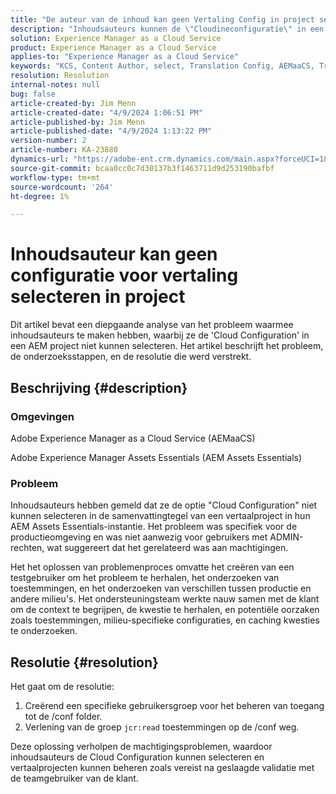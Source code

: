```yaml
---
title: "De auteur van de inhoud kan geen Vertaling Config in project selecteren"
description: "Inhoudsauteurs kunnen de \"Cloudineconfiguratie\" in een AEM project niet selecteren, waardoor de vertaalconfiguraties niet effectief kunnen worden beheerd."
solution: Experience Manager as a Cloud Service
product: Experience Manager as a Cloud Service
applies-to: "Experience Manager as a Cloud Service"
keywords: "KCS, Content Author, select, Translation Config, AEMaaCS, Troubleshooting, AEM Assets Essentials, Adobe Experience Manager as a Cloud Service, project"
resolution: Resolution
internal-notes: null
bug: false
article-created-by: Jim Menn
article-created-date: "4/9/2024 1:06:51 PM"
article-published-by: Jim Menn
article-published-date: "4/9/2024 1:13:22 PM"
version-number: 2
article-number: KA-23880
dynamics-url: "https://adobe-ent.crm.dynamics.com/main.aspx?forceUCI=1&pagetype=entityrecord&etn=knowledgearticle&id=70690e04-72f6-ee11-a1fe-6045bd006268"
source-git-commit: bcaa0cc0c7d30137b3f1463711d9d253190bafbf
workflow-type: tm+mt
source-wordcount: '264'
ht-degree: 1%

---
```


# Inhoudsauteur kan geen configuratie voor vertaling selecteren in project


Dit artikel bevat een diepgaande analyse van het probleem waarmee inhoudsauteurs te maken hebben, waarbij ze de &#39;Cloud Configuration&#39; in een AEM project niet kunnen selecteren. Het artikel beschrijft het probleem, de onderzoeksstappen, en de resolutie die werd verstrekt.

## Beschrijving {#description}


### Omgevingen

Adobe Experience Manager as a Cloud Service (AEMaaCS)

Adobe Experience Manager Assets Essentials (AEM Assets Essentials)

### Probleem 

Inhoudsauteurs hebben gemeld dat ze de optie &quot;Cloud Configuration&quot; niet kunnen selecteren in de samenvattingtegel van een vertaalproject in hun AEM Assets Essentials-instantie. Het probleem was specifiek voor de productieomgeving en was niet aanwezig voor gebruikers met ADMIN-rechten, wat suggereert dat het gerelateerd was aan machtigingen.

Het het oplossen van problemenproces omvatte het creëren van een testgebruiker om het probleem te herhalen, het onderzoeken van toestemmingen, en het onderzoeken van verschillen tussen productie en andere milieu&#39;s. Het ondersteuningsteam werkte nauw samen met de klant om de context te begrijpen, de kwestie te herhalen, en potentiële oorzaken zoals toestemmingen, milieu-specifieke configuraties, en caching kwesties te onderzoeken.


## Resolutie {#resolution}


Het gaat om de resolutie:

1. Creërend een specifieke gebruikersgroep voor het beheren van toegang tot de /conf folder.
2. Verlening van de groep `jcr:read` toestemmingen op de /conf weg.


Deze oplossing verholpen de machtigingsproblemen, waardoor inhoudsauteurs de Cloud Configuration kunnen selecteren en vertaalprojecten kunnen beheren zoals vereist na geslaagde validatie met de teamgebruiker van de klant.
